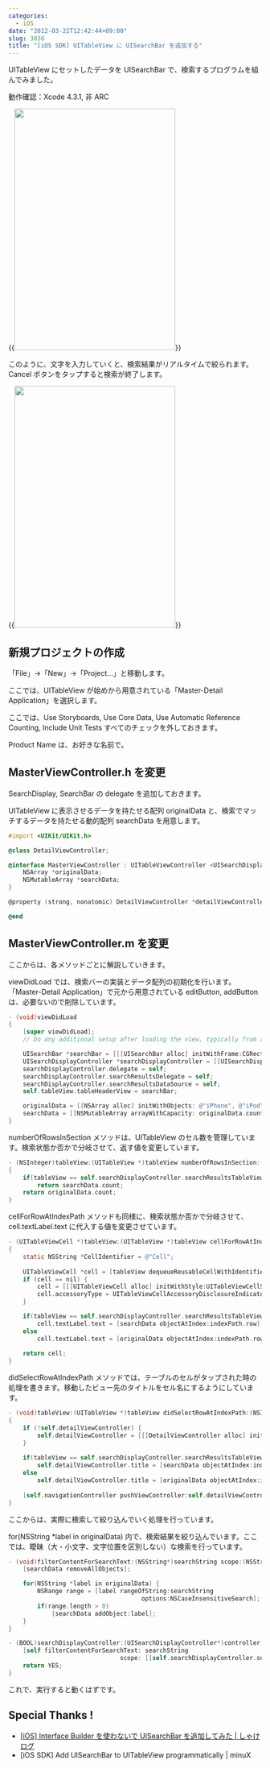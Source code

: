 ```yaml
---
categories:
  - iOS
date: "2012-03-22T12:42:44+09:00"
slug: 3030
title: "[iOS SDK] UITableView に UISearchBar を追加する"
---
```


UITableView にセットしたデータを UISearchBar で、検索するプログラムを組んでみました。

動作確認：Xcode 4.3.1, 非 ARC

{{<img alt="" src="/images/2012/03/3030_1.png" width="320" height="480">}}

このように、文字を入力していくと、検索結果がリアルタイムで絞られます。Cancel ボタンをタップすると検索が終了します。

{{<img alt="" src="/images/2012/03/3030_2.png" width="320" height="480">}}

## 新規プロジェクトの作成

「File」→「New」→「Project...」と移動します。

ここでは、UITableView が始めから用意されている「Master-Detail Application」を選択します。

ここでは、Use Storyboards, Use Core Data, Use Automatic Reference Counting, Include Unit Tests すべてのチェックを外しておきます。

Product Name は、お好きな名前で。

## MasterViewController.h を変更

SearchDisplay, SearchBar の delegate を追加しておきます。

UITableView に表示させるデータを持たせる配列 originalData と、検索でマッチするデータを持たせる動的配列 searchData を用意します。

```objective-c
#import <UIKit/UIKit.h>

@class DetailViewController;

@interface MasterViewController : UITableViewController <UISearchDisplayDelegate, UISearchBarDelegate> {
    NSArray *originalData;
    NSMutableArray *searchData;
}

@property (strong, nonatomic) DetailViewController *detailViewController;

@end
```

## MasterViewController.m を変更

ここからは、各メソッドごとに解説していきます。

viewDidLoad では、検索バーの実装とデータ配列の初期化を行います。「Master-Detail Application」で元から用意されている editButton, addButton は、必要ないので削除しています。

```objective-c
- (void)viewDidLoad
{
    [super viewDidLoad];
    // Do any additional setup after loading the view, typically from a nib.

    UISearchBar *searchBar = [[[UISearchBar alloc] initWithFrame:CGRectMake(0, 0, self.view.bounds.size.width, 44.0f)] autorelease];
    UISearchDisplayController *searchDisplayController = [[UISearchDisplayController alloc] initWithSearchBar:searchBar contentsController:self];
    searchDisplayController.delegate = self;
    searchDisplayController.searchResultsDelegate = self;
    searchDisplayController.searchResultsDataSource = self;
    self.tableView.tableHeaderView = searchBar;

    originalData = [[NSArray alloc] initWithObjects: @"iPhone", @"iPod", @"iPod touch", @"iMac", @"Mac Pro", @"iBook", @"MacBook", @"MacBook Pro", @"PowerBook", nil];
    searchData = [[NSMutableArray arrayWithCapacity: originalData.count] retain];
}
```

numberOfRowsInSection メソッドは、UITableView のセル数を管理しています。検索状態か否かで分岐させて、返す値を変更しています。

```objective-c
- (NSInteger)tableView:(UITableView *)tableView numberOfRowsInSection:(NSInteger)section
{
    if(tableView == self.searchDisplayController.searchResultsTableView)
        return searchData.count;
    return originalData.count;
}
```

cellForRowAtIndexPath メソッドも同様に、検索状態か否かで分岐させて、cell.textLabel.text に代入する値を変更させています。

```objective-c
- (UITableViewCell *)tableView:(UITableView *)tableView cellForRowAtIndexPath:(NSIndexPath *)indexPath
{
    static NSString *CellIdentifier = @"Cell";
    
    UITableViewCell *cell = [tableView dequeueReusableCellWithIdentifier:CellIdentifier];
    if (cell == nil) {
        cell = [[[UITableViewCell alloc] initWithStyle:UITableViewCellStyleDefault reuseIdentifier:CellIdentifier] autorelease];
        cell.accessoryType = UITableViewCellAccessoryDisclosureIndicator;
    }

    if(tableView == self.searchDisplayController.searchResultsTableView)
        cell.textLabel.text = [searchData objectAtIndex:indexPath.row];
    else
        cell.textLabel.text = [originalData objectAtIndex:indexPath.row];
    
    return cell;
}
```

didSelectRowAtIndexPath メソッドでは、テーブルのセルがタップされた時の処理を書きます。移動したビュー先のタイトルをセル名にするようにしています。

```objective-c
- (void)tableView:(UITableView *)tableView didSelectRowAtIndexPath:(NSIndexPath *)indexPath
{
    if (!self.detailViewController) {
        self.detailViewController = [[[DetailViewController alloc] initWithNibName:@"DetailViewController" bundle:nil] autorelease];
    }
    
    if(tableView == self.searchDisplayController.searchResultsTableView)
        self.detailViewController.title = [searchData objectAtIndex:indexPath.row];
    else
        self.detailViewController.title = [originalData objectAtIndex:indexPath.row];
    
    [self.navigationController pushViewController:self.detailViewController animated:YES];
}
```

ここからは、実際に検索して絞り込んでいく処理を行っています。

for(NSString *label in originalData) 内で、検索結果を絞り込んでいます。ここでは、曖昧（大・小文字、文字位置を区別しない）な検索を行っています。

```objective-c
- (void)filterContentForSearchText:(NSString*)searchString scope:(NSString*)scope {
    [searchData removeAllObjects];

    for(NSString *label in originalData) {
        NSRange range = [label rangeOfString:searchString 
                                     options:NSCaseInsensitiveSearch];
        if(range.length > 0)
            [searchData addObject:label];
    }
}

- (BOOL)searchDisplayController:(UISearchDisplayController*)controller shouldReloadTableForSearchString:(NSString*)searchString {
    [self filterContentForSearchText: searchString
                               scope: [[self.searchDisplayController.searchBar scopeButtonTitles] objectAtIndex:[self.searchDisplayController.searchBar selectedScopeButtonIndex]]];
    return YES;
}
```

これで、実行すると動くはずです。

## Special Thanks !

* [[iOS] Interface Builder を使わないで UISearchBar を追加してみた | しゃけログ](http://syake-web.com/blog/2011/07/14/ios-uisearchbar/)
* [iOS SDK] Add UISearchBar to UITableView programmatically | minuX

